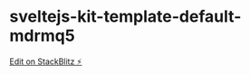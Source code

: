 # sveltejs-kit-template-default-mdrmq5

[Edit on StackBlitz ⚡️](https://stackblitz.com/edit/sveltejs-kit-template-default-mdrmq5)